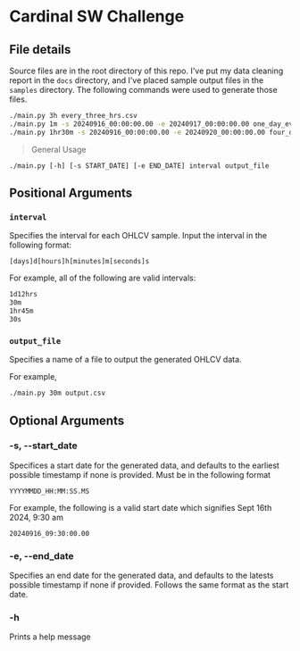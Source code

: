 # Cardinal SW Challenge

## File details

Source files are in the root directory of this repo. I've put my data cleaning report in the `docs` directory, and 
I've placed sample output files in the `samples` directory. The following commands were used to generate those files.

```sh
./main.py 3h every_three_hrs.csv
./main.py 1m -s 20240916_00:00:00.00 -e 20240917_00:00:00.00 one_day_every_min.csv
./main.py 1hr30m -s 20240916_00:00:00.00 -e 20240920_00:00:00.00 four_days_every_1hr30.csv
```


> General Usage

```
./main.py [-h] [-s START_DATE] [-e END_DATE] interval output_file
```

## Positional Arguments

### `interval`

Specifies the interval for each OHLCV sample. Input the interval in the following format:

```
[days]d[hours]h[minutes]m[seconds]s
```

For example, all of the following are valid intervals:

```sh
1d12hrs
30m
1hr45m
30s
```

### `output_file`

Specifies a name of a file to output the generated OHLCV data.

For example,

```
./main.py 30m output.csv
```

## Optional Arguments

### -s, --start_date

Specifices a start date for the generated data, and defaults to the earliest possible timestamp if none is provided. Must be in the following format

```
YYYYMMDD_HH:MM:SS.MS
```

For example, the following is a valid start date which signifies Sept 16th 2024, 9:30 am

```
20240916_09:30:00.00
```

### -e, --end_date

Specifies an end date for the generated data, and defaults to the latests possible timestamp if none if provided. Follows the same format as the start date.

### -h

Prints a help message


